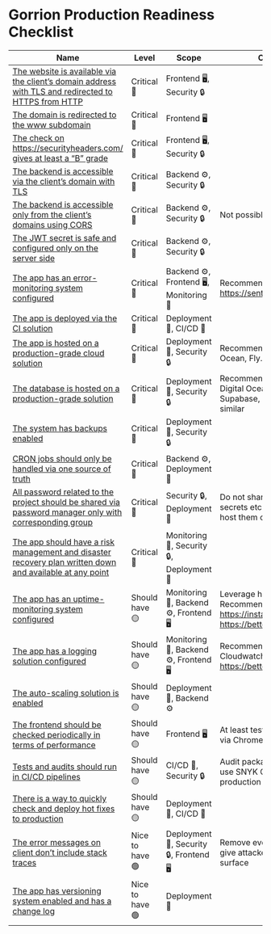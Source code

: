 # Gorrion Production Readiness Checklist

| Name                                                                                                                                | Level           | Scope                                     | Comment                                                                                 |
| ----------------------------------------------------------------------------------------------------------------------------------- | --------------- | ----------------------------------------- | --------------------------------------------------------------------------------------- |
| [The website is available via the client’s domain address with TLS and redirected to HTTPS from HTTP](./01-redirect-front-https.md) | Critical 🔴     | Frontend 🖥, Security 🔒                  |                                                                                         |
| [The domain is redirected to the www subdomain](./02-redirect-www.md)                                                               | Critical 🔴     | Frontend 🖥                               |                                                                                         |
| [The check on https://securityheaders.com/ gives at least a “B” grade](./03-security-headers.md)                                    | Critical 🔴     | Frontend 🖥, Security 🔒                  |                                                                                         |
| [The backend is accessible via the client’s domain with TLS](./04-backend-tls.md)                                                   | Critical 🔴     | Backend ⚙️, Security 🔒                   |                                                                                         |
| [The backend is accessible only from the client’s domains using CORS](./05-backend-cors.md)                                         | Critical 🔴     | Backend ⚙️, Security 🔒                   | Not possible with mobile apps                                                           |
| [The JWT secret is safe and configured only on the server side](./06-jwt.md)                                                        | Critical 🔴     | Backend ⚙️, Security 🔒                   |                                                                                         |
| [The app has an error-monitoring system configured](./07-error-monitoring.md)                                                       | Critical 🔴     | Backend ⚙️, Frontend 🖥, Monitoring 👀    | Recommended: https://sentry.io                                                          |
| [The app is deployed via the CI solution](./08-ci.md)                                                                               | Critical 🔴     | Deployment 🚀, CI/CD 🤖                   |                                                                                         |
| [The app is hosted on a production-grade cloud solution](./09-hosting.md)                                                           | Critical 🔴     | Deployment 🚀, Security 🔒                | Recommended: AWS, Digital Ocean, Fly.io                                                 |
| [The database is hosted on a production-grade solution](./10-db.md)                                                                 | Critical 🔴     | Deployment 🚀, Security 🔒                | Recommended: AWS RDS, Digital Ocean Databases, Supabase, PlanetScale or similar         |
| [The system has backups enabled](./11-backup.md)                                                                                    | Critical 🔴     | Deployment 🚀, Security 🔒                |                                                                                         |
| [CRON jobs should only be handled via one source of truth](./12-crons.md)                                                           | Critical 🔴     | Backend ⚙️, Deployment 🚀                 |                                                                                         |
| [All password related to the project should be shared via password manager only with corresponding group](13-passwords.md)          | Critical 🔴     | Security 🔒, Deployment 🚀                | Do not share password, secrets etc. in messages nor host them on git                    |
| [The app should have a risk management and disaster recovery plan written down and available at any point](13-risk-management.md)   | Critical 🔴     | Monitoring 👀, Security 🔒, Deployment 🚀 |                                                                                         |
| [The app has an uptime-monitoring system configured](14-uptime.md)                                                                  | Should have 🟡  | Monitoring 👀, Backend ⚙️, Frontend 🖥    | Leverage health checks. Recommended: https://instatus.com/ or https://betteruptime.com/ |
| [The app has a logging solution configured](15-logging.md)                                                                          | Should have 🟡  | Monitoring 👀, Backend ⚙️, Frontend 🖥    | Recommended: AWS Cloudwatch or https://betterstack.com/logtail                          |
| [The auto-scaling solution is enabled](16-autoscaling.md)                                                                           | Should have 🟡  | Deployment 🚀, Backend ⚙️                 |                                                                                         |
| [The frontend should be checked periodically in terms of performance](17-front-perf.md)                                             | Should have 🟡  | Frontend 🖥                               | At least test Core Web Vitals via Chrome Lighthouse                                     |
| [Tests and audits should run in CI/CD pipelines](18-ci-cd-tests.md)                                                                 | Should have 🟡  | CI/CD 🤖, Security 🔒                     | Audit packages to limit CVEs, use SNYK CLI to check production docker images            |
| [There is a way to quickly check and deploy hot fixes to production](19-hot-fixes.md)                                               | Should have 🟡  | Deployment 🚀, CI/CD 🤖                   |                                                                                         |
| [The error messages on client don’t include stack traces](20-stack-trace.md)                                                        | Nice to have 🟢 | Deployment 🚀, Security 🔒, Frontend 🖥   | Remove everything that can give attackers an attack surface                             |
| [The app has versioning system enabled and has a change log](21-versioning.md)                                                      | Nice to have 🟢 | Deployment 🚀                             |                                                                                         |
